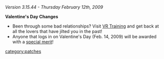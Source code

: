 _Version 3.15.44 - Thursday February 12th, 2009_

<b>Valentine's Day Changes</b>

- Been through some bad relationships? Visit [VR
  Training](VR_Training.md) and get back at all the lovers
  that have jilted you in the past!
- Anyone that logs in on Valentine's Day (Feb. 14, 2009) will be
  awarded with a [special merit](Ball_.md&_Chain)!

[category:patches](category:patches.md)
